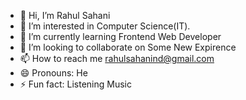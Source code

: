 - 👋 Hi, I’m Rahul Sahani
- 👀 I’m interested in Computer Science(IT).
- 🌱 I’m currently learning Frontend Web Developer
- 💞️ I’m looking to collaborate on Some New Expirence
- 📫 How to reach me rahulsahanind@gmail.com
- 😄 Pronouns: He
- ⚡ Fun fact: Listening Music

<!---
ra-403/ra-403 is a ✨ special ✨ repository because its `README.md` (this file) appears on your GitHub profile.
You can click the Preview link to take a look at your changes.
--->
